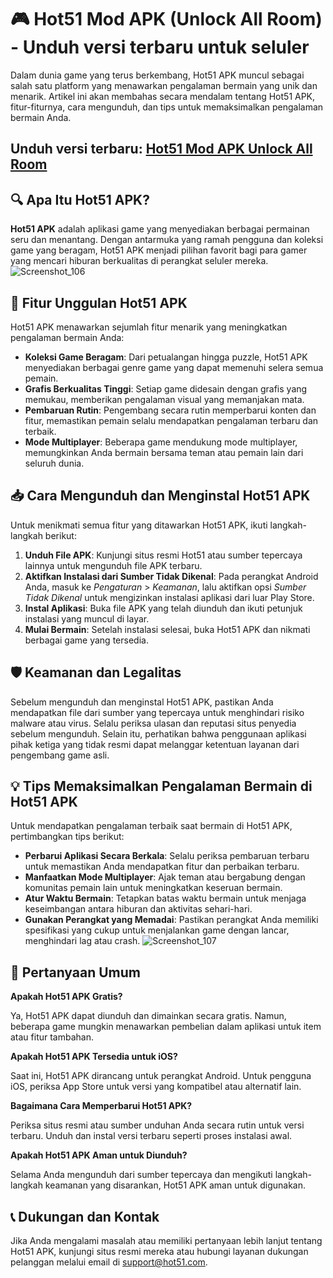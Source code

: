 # 🎮 Hot51 Mod APK (Unlock All Room) - Unduh versi terbaru untuk seluler

Dalam dunia game yang terus berkembang, Hot51 APK muncul sebagai salah satu platform yang menawarkan pengalaman bermain yang unik dan menarik. Artikel ini akan membahas secara mendalam tentang Hot51 APK, fitur-fiturnya, cara mengunduh, dan tips untuk memaksimalkan pengalaman bermain Anda.

## Unduh versi terbaru: [Hot51 Mod APK Unlock All Room](https://spoo.me/IWDBDI)

## 🔍 Apa Itu Hot51 APK?

**Hot51 APK** adalah aplikasi game yang menyediakan berbagai permainan seru dan menantang. Dengan antarmuka yang ramah pengguna dan koleksi game yang beragam, Hot51 APK menjadi pilihan favorit bagi para gamer yang mencari hiburan berkualitas di perangkat seluler mereka.
![Screenshot_106](https://github.com/user-attachments/assets/b663124d-f0c1-4d56-88d9-45285cb34bc5)

## 🌟 Fitur Unggulan Hot51 APK

Hot51 APK menawarkan sejumlah fitur menarik yang meningkatkan pengalaman bermain Anda:

- **Koleksi Game Beragam**: Dari petualangan hingga puzzle, Hot51 APK menyediakan berbagai genre game yang dapat memenuhi selera semua pemain.
- **Grafis Berkualitas Tinggi**: Setiap game didesain dengan grafis yang memukau, memberikan pengalaman visual yang memanjakan mata.
- **Pembaruan Rutin**: Pengembang secara rutin memperbarui konten dan fitur, memastikan pemain selalu mendapatkan pengalaman terbaru dan terbaik.
- **Mode Multiplayer**: Beberapa game mendukung mode multiplayer, memungkinkan Anda bermain bersama teman atau pemain lain dari seluruh dunia.

## 📥 Cara Mengunduh dan Menginstal Hot51 APK

Untuk menikmati semua fitur yang ditawarkan Hot51 APK, ikuti langkah-langkah berikut:

1. **Unduh File APK**: Kunjungi situs resmi Hot51 atau sumber tepercaya lainnya untuk mengunduh file APK terbaru.
2. **Aktifkan Instalasi dari Sumber Tidak Dikenal**: Pada perangkat Android Anda, masuk ke *Pengaturan* > *Keamanan*, lalu aktifkan opsi *Sumber Tidak Dikenal* untuk mengizinkan instalasi aplikasi dari luar Play Store.
3. **Instal Aplikasi**: Buka file APK yang telah diunduh dan ikuti petunjuk instalasi yang muncul di layar.
4. **Mulai Bermain**: Setelah instalasi selesai, buka Hot51 APK dan nikmati berbagai game yang tersedia.

## 🛡️ Keamanan dan Legalitas

Sebelum mengunduh dan menginstal Hot51 APK, pastikan Anda mendapatkan file dari sumber yang tepercaya untuk menghindari risiko malware atau virus. Selalu periksa ulasan dan reputasi situs penyedia sebelum mengunduh. Selain itu, perhatikan bahwa penggunaan aplikasi pihak ketiga yang tidak resmi dapat melanggar ketentuan layanan dari pengembang game asli.

## 💡 Tips Memaksimalkan Pengalaman Bermain di Hot51 APK

Untuk mendapatkan pengalaman terbaik saat bermain di Hot51 APK, pertimbangkan tips berikut:

- **Perbarui Aplikasi Secara Berkala**: Selalu periksa pembaruan terbaru untuk memastikan Anda mendapatkan fitur dan perbaikan terbaru.
- **Manfaatkan Mode Multiplayer**: Ajak teman atau bergabung dengan komunitas pemain lain untuk meningkatkan keseruan bermain.
- **Atur Waktu Bermain**: Tetapkan batas waktu bermain untuk menjaga keseimbangan antara hiburan dan aktivitas sehari-hari.
- **Gunakan Perangkat yang Memadai**: Pastikan perangkat Anda memiliki spesifikasi yang cukup untuk menjalankan game dengan lancar, menghindari lag atau crash.
![Screenshot_107](https://github.com/user-attachments/assets/37fd7943-3076-4832-8ee8-e1014319b31d)

## 🤔 Pertanyaan Umum

**Apakah Hot51 APK Gratis?**

Ya, Hot51 APK dapat diunduh dan dimainkan secara gratis. Namun, beberapa game mungkin menawarkan pembelian dalam aplikasi untuk item atau fitur tambahan.

**Apakah Hot51 APK Tersedia untuk iOS?**

Saat ini, Hot51 APK dirancang untuk perangkat Android. Untuk pengguna iOS, periksa App Store untuk versi yang kompatibel atau alternatif lain.

**Bagaimana Cara Memperbarui Hot51 APK?**

Periksa situs resmi atau sumber unduhan Anda secara rutin untuk versi terbaru. Unduh dan instal versi terbaru seperti proses instalasi awal.

**Apakah Hot51 APK Aman untuk Diunduh?**

Selama Anda mengunduh dari sumber tepercaya dan mengikuti langkah-langkah keamanan yang disarankan, Hot51 APK aman untuk digunakan.

## 📞 Dukungan dan Kontak

Jika Anda mengalami masalah atau memiliki pertanyaan lebih lanjut tentang Hot51 APK, kunjungi situs resmi mereka atau hubungi layanan dukungan pelanggan melalui email di support@hot51.com.
